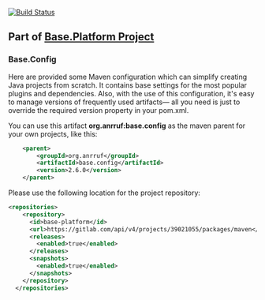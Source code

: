 [![Build Status](https://app.travis-ci.com/anr-ru/base.config.svg?branch=master)](https://app.travis-ci.com/anr-ru/base.config)

## Part of [Base.Platform Project](https://github.com/anr-ru/base.platform.parent)

### Base.Config

Here are provided some Maven configuration which can simplify creating Java projects 
from scratch. It contains base settings for the most popular plugins and dependencies. 
Also, with the use of this configuration, it's easy to manage versions of frequently used
artifacts— all you need is just to override the required version property in your pom.xml.

You can use this artifact **org.anrruf:base.config** as the maven parent for your 
own projects, like this:

```xml
    <parent>    
        <groupId>org.anrruf</groupId>
        <artifactId>base.config</artifactId>
        <version>2.6.0</version>
    </parent>
```

Please use the following location for the project repository:

```xml
<repositories>
    <repository>
      <id>base-platform</id>
      <url>https://gitlab.com/api/v4/projects/39021055/packages/maven</url>
      <releases>
        <enabled>true</enabled>
      </releases>
      <snapshots>
        <enabled>true</enabled>
      </snapshots>
    </repository>
  </repositories>
```
